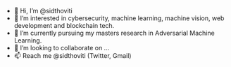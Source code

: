- 👋 Hi, I’m @sidthoviti
- 👀 I’m interested in cybersecurity, machine learning, machine vision, web development and blockchain tech.
- 🌱 I’m currently pursuing my masters research in Adversarial Machine Learning.
- 💞️ I’m looking to collaborate on ...
- 📫 Reach me @sidthoviti (Twitter, Gmail)

<!---
sidthoviti/sidthoviti is a ✨ special ✨ repository because its `README.md` (this file) appears on your GitHub profile.
You can click the Preview link to take a look at your changes.
--->

